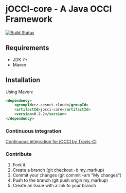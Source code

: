 jOCCI-core - A Java OCCI Framework
==================================

[![Build Status](https://secure.travis-ci.org/EGI-FCTF/jOCCI-core.png)](http://travis-ci.org/EGI-FCTF/jOCCI-core)

Requirements
------------
* JDK 7+
* Maven

Installation
------------
Using Maven:
```xml
<dependency>
    <groupId>cz.cesnet.cloud</groupId>
    <artifactId>jocci-core</artifactId>
    <version>0.2.2</version>
</dependency>
```
### Continuous integration

[Continuous integration for jOCCI by Travis-CI](http://travis-ci.org/EGI-FCTF/jOCCI-core/)

### Contribute

1. Fork it.
2. Create a branch (git checkout -b my_markup)
3. Commit your changes (git commit -am "My changes")
4. Push to the branch (git push origin my_markup)
5. Create an Issue with a link to your branch
